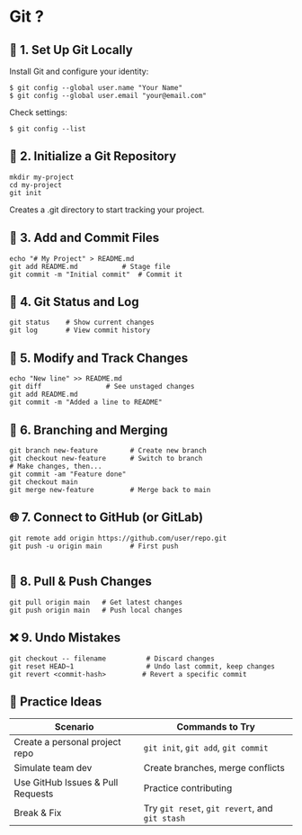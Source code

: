 # Git ?


## 🔧 1. Set Up Git Locally
Install Git and configure your identity:
```
$ git config --global user.name "Your Name"
$ git config --global user.email "your@email.com"
```

Check settings:
```
$ git config --list
```


## 📁 2. Initialize a Git Repository
```
mkdir my-project
cd my-project
git init

```
Creates a .git directory to start tracking your project.


## 📝 3. Add and Commit Files
```
echo "# My Project" > README.md
git add README.md           # Stage file
git commit -m "Initial commit"  # Commit it

```


## 📄 4. Git Status and Log
```
git status    # Show current changes
git log       # View commit history

```

## 🔁 5. Modify and Track Changes
```
echo "New line" >> README.md
git diff                # See unstaged changes
git add README.md
git commit -m "Added a line to README"

```


## 🔀 6. Branching and Merging
```
git branch new-feature        # Create new branch
git checkout new-feature      # Switch to branch
# Make changes, then...
git commit -am "Feature done"
git checkout main
git merge new-feature         # Merge back to main

```


## 🌐 7. Connect to GitHub (or GitLab)
```
git remote add origin https://github.com/user/repo.git
git push -u origin main       # First push


```

## 🔄 8. Pull & Push Changes
```
git pull origin main   # Get latest changes
git push origin main   # Push local changes

```

## ❌ 9. Undo Mistakes
```
git checkout -- filename          # Discard changes
git reset HEAD~1                  # Undo last commit, keep changes
git revert <commit-hash>         # Revert a specific commit

```


## 🧪 Practice Ideas

| Scenario                          | Commands to Try                                |
| --------------------------------- | ---------------------------------------------- |
| Create a personal project repo    | `git init`, `git add`, `git commit`            |
| Simulate team dev                 | Create branches, merge conflicts               |
| Use GitHub Issues & Pull Requests | Practice contributing                          |
| Break & Fix                       | Try `git reset`, `git revert`, and `git stash` |













